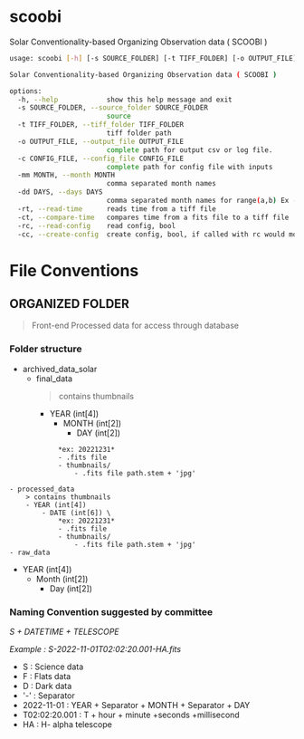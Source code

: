 # scoobi
Solar Conventionality-based Organizing Observation data ( SCOOBI )

```bash
usage: scoobi [-h] [-s SOURCE_FOLDER] [-t TIFF_FOLDER] [-o OUTPUT_FILE] [-c CONFIG_FILE] [-mm MONTH] [-dd DAYS] [-rt] [-ct] [-rc] [-cc]

Solar Conventionality-based Organizing Observation data ( SCOOBI )

options:
  -h, --help            show this help message and exit
  -s SOURCE_FOLDER, --source_folder SOURCE_FOLDER
                        source
  -t TIFF_FOLDER, --tiff_folder TIFF_FOLDER
                        tiff folder path
  -o OUTPUT_FILE, --output_file OUTPUT_FILE
                        complete path for output csv or log file.
  -c CONFIG_FILE, --config_file CONFIG_FILE
                        complete path for config file with inputs
  -mm MONTH, --month MONTH
                        comma separated month names
  -dd DAYS, --days DAYS
                        comma separated month names for range(a,b) Ex --days='1,32'
  -rt, --read-time      reads time from a tiff file
  -ct, --compare-time   compares time from a fits file to a tiff file
  -rc, --read-config    read config, bool
  -cc, --create-config  create config, bool, if called with rc would modify from and to the CONFIG_FILE path
```

# File Conventions


## ORGANIZED FOLDER 

> Front-end Processed data for access through database

### Folder structure
- archived_data_solar
    - final_data
        > contains thumbnails
        - YEAR (int[4])
          - MONTH (int[2])
             - DAY (int[2])
<!--              - DATE (int[6]) \ -->
                *ex: 20221231*
                - .fits file
                - thumbnails/
                    - .fits file path.stem + 'jpg'
        
    - processed_data 
        > contains thumbnails
        - YEAR (int[4])
            - DATE (int[6]) \
                *ex: 20221231*
                - .fits file
                - thumbnails/
                    - .fits file path.stem + 'jpg'
    - raw_data

- YEAR (int[4])
    - Month (int[2])
        - Day (int[2])


### Naming Convention suggested by committee

*S + DATETIME + TELESCOPE*

*Example : S-2022-11-01T02:02:20.001-HA.fits*



- S : Science data
- F : Flats data
- D : Dark data
- '-' : Separator
- 2022-11-01 : YEAR + Separator + MONTH + Separator + DAY
- T02:02:20.001 : T + hour + minute +seconds +millisecond
- HA : H- alpha telescope
